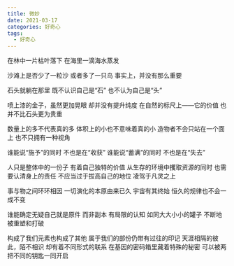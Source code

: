 ```yaml
---
title: 微妙
date: 2021-03-17
categories: 好奇心
tags:
  - 好奇心
---
```


在林中一片枯叶落下
在海里一滴海水蒸发

沙滩上是否少了一粒沙
或者多了一只鸟
事实上，并没有那么重要
<!--more-->
石头就躺在那里
既不认识自己是“石”
也不认为自己是“头”

喷上漆的金子，虽然更加晃眼
却并没有提升纯度
在自然的标尺上——它的价值
也并不比石头更为贵重

数量上的多不代表真的多
体积上的小也不意味着真的小
造物者不会只站在一个面上
也不只拥有一种视角

谁能说“施予”的同时
不也是在“收获”
谁能说“蓄满”的同时
不也是在“失去”

人只是整体中的一份子
有着自己独特的价值
从生存的环境中攫取资源的同时
也需要认清身上的责任
不应当过于拔高自己的地位
凌驾于凡灵之上

事与物之间环环相因
一切演化的本原由来已久
宇宙有其终始
恒久的规律也不会一成不变

谁能确定无疑自己就是原件
而非副本
有局限的认知
如同大大小小的罐子
不断地被重塑和打破

构成了我们元素也构成了其他
属于我们的部份仍带有过往的印记
天涯相隔的彼此，陌不相识
却有着不同形式的联系
在基因的密码箱里藏着特殊的秘密
可以被两把不同的钥匙一同开启